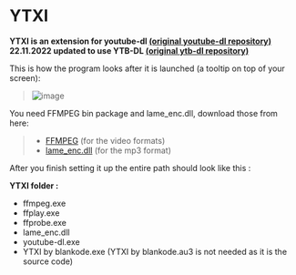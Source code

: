 # YTXI
**YTXI is an extension for youtube-dl [(original youtube-dl repository)](https://github.com/ytdl-org/youtube-dl)**
**22.11.2022 updated to use YTB-DL [(original ytb-dl repository)](https://github.com/yt-dlp/yt-dlp)**

This is how the program looks after it is launched (a tooltip on top of your screen):
> ![image](https://user-images.githubusercontent.com/77080875/129626445-61198c0a-1447-4226-896b-1b1d65191911.png)

You need FFMPEG bin package and lame_enc.dll, download those from here:

> - [FFMPEG](https://github.com/GyanD/codexffmpeg/releases/tag/4.4) (for the video formats)
> - [lame_enc.dll](https://www.dll-files.com/lame_enc.dll.html) (for the mp3 format)

After you finish setting it up the entire path should look like this :

 **YTXI folder :**
 - ffmpeg.exe
 - ffplay.exe
 - ffprobe.exe
 - lame_enc.dll
 - youtube-dl.exe
 - YTXI by blankode.exe (YTXI by blankode.au3 is not needed as it is the source code)


